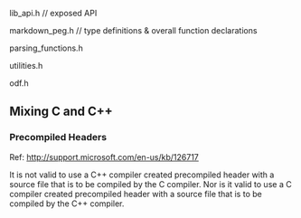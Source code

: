 lib_api.h    //  exposed API

markdown_peg.h  // type definitions & overall function declarations

parsing_functions.h

utilities.h

odf.h


## Mixing C and C++

### Precompiled Headers

Ref: http://support.microsoft.com/en-us/kb/126717

It is not valid to use a C++ compiler created precompiled header with a source file that is to be compiled by the C compiler. Nor is it valid to use a C compiler created precompiled header with a source file that is to be compiled by the C++ compiler.

